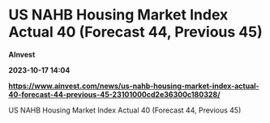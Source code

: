 # US NAHB Housing Market Index Actual 40 (Forecast 44, Previous 45)
**AInvest**

**2023-10-17 14:04**

**https://www.ainvest.com/news/us-nahb-housing-market-index-actual-40-forecast-44-previous-45-23101000cd2e36300c180328/**

US NAHB Housing Market Index Actual 40 (Forecast 44, Previous 45)